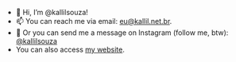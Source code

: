 - 👋 Hi, I’m @kallilsouza!
- 📫 You can reach me via email: eu@kallil.net.br.
- 🤳 Or you can send me a message on Instagram (follow me, btw): [@kallilsouza](https://instagram.com/kallilsouza)
- You can also access [my website](https://dev.kallil.net.br).